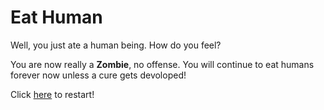 # Eat Human

Well, you just ate a human being. How do you feel?

You are now really a **Zombie**, no offense. You will continue to eat humans forever now unless a cure gets devoloped! 

Click [here](home.md) to restart! 
